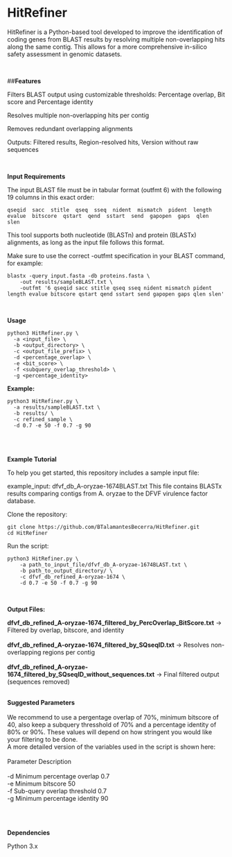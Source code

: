 # HitRefiner

HitRefiner is a Python-based tool developed to improve the identification of coding genes from BLAST results by resolving multiple non-overlapping hits along the same contig. This allows for a more comprehensive in-silico safety assessment in genomic datasets.

<br>

##**Features**

Filters BLAST output using customizable thresholds: Percentage overlap, Bit score and Percentage identity

Resolves multiple non-overlapping hits per contig

Removes redundant overlapping alignments

Outputs: Filtered results, Region-resolved hits, Version without raw sequences

<br>

__Input Requirements__

The input BLAST file must be in tabular format (outfmt 6) with the following 19 columns in this exact order:

    qseqid  sacc  stitle  qseq  sseq  nident  mismatch  pident  length  evalue  bitscore  qstart  qend  sstart  send  gapopen  gaps  qlen  slen

This tool supports both nucleotide (BLASTn) and protein (BLASTx) alignments, as long as the input file follows this format.

Make sure to use the correct -outfmt specification in your BLAST command, for example:

    blastx -query input.fasta -db proteins.fasta \
        -out results/sampleBLAST.txt \
        -outfmt '6 qseqid sacc stitle qseq sseq nident mismatch pident length evalue bitscore qstart qend sstart send gapopen gaps qlen slen'

<br>

__Usage__ 

    python3 HitRefiner.py \
      -a <input_file> \
      -b <output_directory> \
      -c <output_file_prefix> \
      -d <percentage_overlap> \
      -e <bit_score> \
      -f <subquery_overlap_threshold> \
      -g <percentage_identity>

__Example:__

    python3 HitRefiner.py \
      -a results/sampleBLAST.txt \
      -b results/ \
      -c refined_sample \
      -d 0.7 -e 50 -f 0.7 -g 90

<br>
<br>


__Example Tutorial__

To help you get started, this repository includes a sample input file:
<br>

example_input: dfvf_db_A-oryzae-1674BLAST.txt
This file contains BLASTx results comparing contigs from A. oryzae to the DFVF virulence factor database.

Clone the repository:

    git clone https://github.com/BTalamantesBecerra/HitRefiner.git
    cd HitRefiner

Run the script:

    python3 HitRefiner.py \
        -a path_to_input_file/dfvf_db_A-oryzae-1674BLAST.txt \
        -b path_to_output_directory/ \
        -c dfvf_db_refined_A-oryzae-1674 \
        -d 0.7 -e 50 -f 0.7 -g 90

<br>

__Output Files:__

__dfvf_db_refined_A-oryzae-1674_filtered_by_PercOverlap_BitScore.txt__ → Filtered by overlap, bitscore, and identity
<br>
<br>
__dfvf_db_refined_A-oryzae-1674_filtered_by_SQseqID.txt__ → Resolves non-overlapping regions per contig
<br>
<br>
__dfvf_db_refined_A-oryzae-1674_filtered_by_SQseqID_without_sequences.txt__ → Final filtered output (sequences removed)
<br>
<br>

__Suggested Parameters__
<br>
<br>
We recommend to use a pergentage overlap of 70%, minimum bitscore of 40, also keep a subquery thresshold of 70% and a percentage identity of 80% or 90%. These values will depend on how stringent you would like your filtering to be done. 
<br>
A more detailed version of the variables used in the script is shown here: 
<br>
<br>
Parameter	Description	
<br>
<br>
-d	Minimum percentage overlap	0.7
<br>
-e	Minimum bitscore	50
<br>
-f	Sub-query overlap threshold	0.7
<br>
-g	Minimum percentage identity	90

<br>
<br>

**Dependencies**
<br>

Python 3.x

<br>
